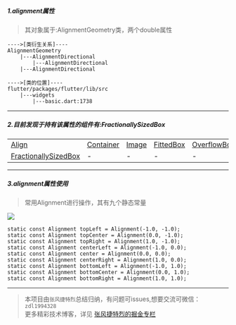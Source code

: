 
##### 1.alignment属性
> 其对象属于:AlignmentGeometry类，两个double属性

```
---->[类衍生关系]----
AlignmentGeometry
    |---AlignmentDirectional
        |---AlignmentDirectional
    |---AlignmentDirectional

---->[类的位置]----
flutter/packages/flutter/lib/src
    |---widgets
        |---basic.dart:1738
```

---

##### 2.目前发现于持有该属性的组件有:FractionallySizedBox
 | |||||
---|---|---|---|---
[Align](https://github.com/toly-flutter/flutter_widget_unit/blob/master/Flutter组件集/布局组件//RenderObjectWidget/SingleChildRenderObjectWidget/Align.md)| [Container](https://github.com/toly-flutter/flutter_widget_unit/blob/master/Flutter组件集/布局组件/StatelessWidget/Container.md)|[Image](null)|[FittedBox](https://github.com/toly-flutter/flutter_widget_unit/blob/master/Flutter组件集/布局组件/RenderObjectWidget/SingleChildRenderObjectWidget/FittedBox.md)| [OverflowBox](https://github.com/toly-flutter/flutter_widget_unit/blob/master/Flutter组件集/布局组件/RenderObjectWidget/SingleChildRenderObjectWidget/OverflowBox.md)
[FractionallySizedBox](https://github.com/toly-flutter/flutter_widget_unit/blob/master/Flutter组件集/布局组件/RenderObjectWidget/SingleChildRenderObjectWidget/FractionallySizedBox.md)| -|-|-|-

---
##### 3.alignment属性使用
> 常用Alignment进行操作，其有九个静态常量

![](https://user-gold-cdn.xitu.io/2019/7/10/16bda8f895b4767b?w=2205&h=619&f=png&s=48760)

```
static const Alignment topLeft = Alignment(-1.0, -1.0);
static const Alignment topCenter = Alignment(0.0, -1.0);
static const Alignment topRight = Alignment(1.0, -1.0);
static const Alignment centerLeft = Alignment(-1.0, 0.0);
static const Alignment center = Alignment(0.0, 0.0);
static const Alignment centerRight = Alignment(1.0, 0.0);
static const Alignment bottomLeft = Alignment(-1.0, 1.0);
static const Alignment bottomCenter = Alignment(0.0, 1.0);
static const Alignment bottomRight = Alignment(1.0, 1.0);
```

---




>本项目由`张风捷特烈`总结归纳，有问题可issues,想要交流可微信：`zdl1994328`  
更多精彩技术博客，详见 [张风捷特烈的掘金专栏](https://juejin.im/user/5b42c0656fb9a04fe727eb37)